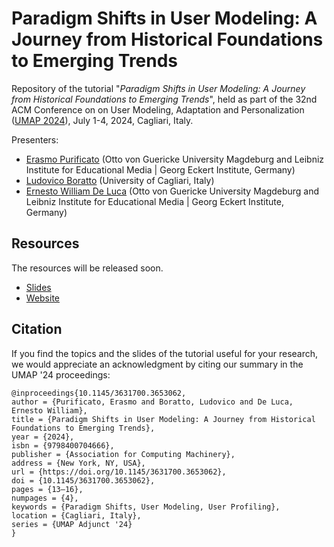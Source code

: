 # Paradigm Shifts in User Modeling: A Journey from Historical Foundations to Emerging Trends

Repository of the tutorial "*Paradigm Shifts in User Modeling: A Journey from Historical Foundations to Emerging Trends*", held as part of the 32nd ACM Conference on on User Modeling, Adaptation and Personalization ([UMAP 2024](https://www.um.org/umap2024/)), July 1-4, 2024, Cagliari, Italy.

Presenters:

* [Erasmo Purificato](https://erasmopurif.com/) (Otto von Guericke University Magdeburg and Leibniz Institute for Educational Media | Georg Eckert Institute, Germany)
* [Ludovico Boratto](https://www.ludovicoboratto.com/) (University of Cagliari, Italy)
* [Ernesto William De Luca](https://ernestodeluca.eu/) (Otto von Guericke University Magdeburg and Leibniz Institute for Educational Media | Georg Eckert Institute, Germany)

## Resources

The resources will be released soon.

* [Slides](https://www.slideshare.net/slideshow/paradigm-shifts-in-user-modeling-a-journey-from-historical-foundations-to-emerging-trends/270005861)
* [Website](https://beyondaccuracy-userprofiling.github.io/tutorial-umap24/)

<!-- The rest of the material will be released soon. -->

## Citation

If you find the topics and the slides of the tutorial useful for your research, we would appreciate an acknowledgment by citing our summary in the UMAP '24 proceedings:

```
@inproceedings{10.1145/3631700.3653062,
author = {Purificato, Erasmo and Boratto, Ludovico and De Luca, Ernesto William},
title = {Paradigm Shifts in User Modeling: A Journey from Historical Foundations to Emerging Trends},
year = {2024},
isbn = {9798400704666},
publisher = {Association for Computing Machinery},
address = {New York, NY, USA},
url = {https://doi.org/10.1145/3631700.3653062},
doi = {10.1145/3631700.3653062},
pages = {13–16},
numpages = {4},
keywords = {Paradigm Shifts, User Modeling, User Profiling},
location = {Cagliari, Italy},
series = {UMAP Adjunct '24}
}
```
